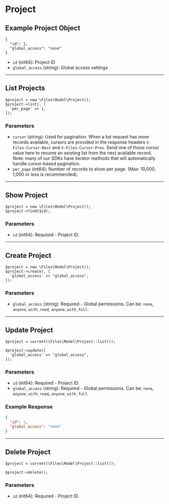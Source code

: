 # Project

## Example Project Object

```
{
  "id": 1,
  "global_access": "none"
}
```

* `id` (int64): Project ID
* `global_access` (string): Global access settings

---

## List Projects

```
$project = new \Files\Model\Project();
$project->list(, [
  'per_page' => 1,
]);
```


### Parameters

* `cursor` (string): Used for pagination.  When a list request has more records available, cursors are provided in the response headers `X-Files-Cursor-Next` and `X-Files-Cursor-Prev`.  Send one of those cursor value here to resume an existing list from the next available record.  Note: many of our SDKs have iterator methods that will automatically handle cursor-based pagination.
* `per_page` (int64): Number of records to show per page.  (Max: 10,000, 1,000 or less is recommended).

---

## Show Project

```
$project = new \Files\Model\Project();
$project->find($id);
```


### Parameters

* `id` (int64): Required - Project ID.

---

## Create Project

```
$project = new \Files\Model\Project();
$project->create(, [
  'global_access' => "global_access",
]);
```


### Parameters

* `global_access` (string): Required - Global permissions.  Can be: `none`, `anyone_with_read`, `anyone_with_full`.

---

## Update Project

```
$project = current(\Files\Model\Project::list());

$project->update([
  'global_access' => "global_access",
]);
```

### Parameters

* `id` (int64): Required - Project ID.
* `global_access` (string): Required - Global permissions.  Can be: `none`, `anyone_with_read`, `anyone_with_full`.

### Example Response

```json
{
  "id": 1,
  "global_access": "none"
}
```

---

## Delete Project

```
$project = current(\Files\Model\Project::list());

$project->delete();
```

### Parameters

* `id` (int64): Required - Project ID.

